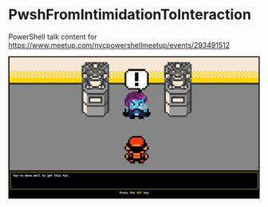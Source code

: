# PwshFromIntimidationToInteraction
PowerShell talk content for https://www.meetup.com/nycpowershellmeetup/events/293491512

![image](slides/media/readme.png)
